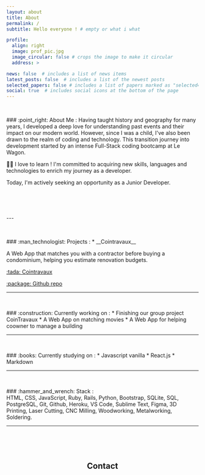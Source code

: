 ```yaml
---
layout: about
title: About
permalink: /
subtitle: Hello everyone ! # empty or what i what

profile:
  align: right
  image: prof_pic.jpg
  image_circular: false # crops the image to make it circular
  address: >

news: false  # includes a list of news items
latest_posts: false  # includes a list of the newest posts
selected_papers: false # includes a list of papers marked as "selected={true}"
social: true  # includes social icons at the bottom of the page
---
```

<p>&nbsp;</p>
### :point_right: About Me :
Having taught history and geography for many years, I developed a deep love for understanding past events and their impact on our modern world.
However, since I was a child, I've also been drawn to the realm of coding and technology.
This transition journey into development started by an intense Full-Stack coding bootcamp at Le Wagon.

:student: I love to learn ! I'm committed to acquiring new skills, languages and technologies to enrich my journey as a developer.

Today, I'm actively seeking an opportunity as a Junior Developer.
<p>&nbsp;</p>
<p>&nbsp;</p>
---
<p>&nbsp;</p>
### :man_technologist: Projects :
* __Cointravaux__
<p>A Web App that matches you with a contractor  before buying a condominium, helping you estimate renovation budgets.</p>
<p><a href="https://www.cointravaux.site/"> :tada: Cointravaux </a></p>
<p><a href="https://github.com/Boubouboubs/coin_travaux/"> :package: Github repo </a> </p>

---
<p>&nbsp;</p>
### :construction: Currently working on :
* Finishing our group project CoinTravaux
* A Web App on matching movies
* A Web App for helping coowner to manage a building

---
<p>&nbsp;</p>
### :books: Currently studying on :
* Javascript vanilla
* React.js
* Markdown

---
<p>&nbsp;</p>
### :hammer_and_wrench: Stack :

<div>
HTML, CSS, JavaScript, Ruby, Rails, Python, Bootstrap, SQLite, SQL, PostgreSQL, Git, Github, Heroku, VS Code, Sublime Text, Figma, 3D Printing, Laser Cutting, CNC Milling, Woodworking, Metalworking, Soldering.
</div>

---
<p>&nbsp;</p>
<p>&nbsp;</p>
<div align="center">
<h2>Contact</h2>
</div>
